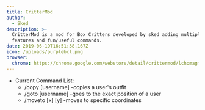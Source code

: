 ```yaml
---
title: CritterMod
author:
  - Sked
description: >-
  CritterMod is a mod for Box Critters developed by sked adding multiple extra
  features and fun/useful commands.
date: 2019-06-19T16:51:38.167Z
icon: /uploads/purplebcl.png
browser:
  chrome: https://chrome.google.com/webstore/detail/crittermod/lchomagmodnodipopfgejpbmlachhlke#update1456
---
```

- Current Command List:
  - /copy [username] -copies a user's outfit
  - /goto [username] -goes to the exact position of a user
  - /moveto [x] [y]  -moves to specific coordinates